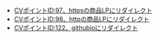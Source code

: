 <div id="page">
<br>
<br>

<ul>
  <li><a target="_top" href="https://dev-click.speee-ad.jp/v1/cvrd/d677119e-7ee5-cb55-1523-2ddc65287f70">
    CVポイントID:97、httpsの商品LPにリダイレクト
  </a></li>
  <li><a target="_top" href="https://dev-click.speee-ad.jp/v1/cvrd/bdf88a4f-bb93-d1ef-05fd-f114b8775a55">
    CVポイントID:98、httpの商品LPにリダイレクト
  </a></li>
  <li><a target="_top" href="https://dev-click.speee-ad.jp/v1/cvrd/a619c08e-fc54-c126-7b80-17c2b85137ae">
    CVポイントID:122、githubioにリダイレクト
  </a></li>
</ul>
<br>
<br>
